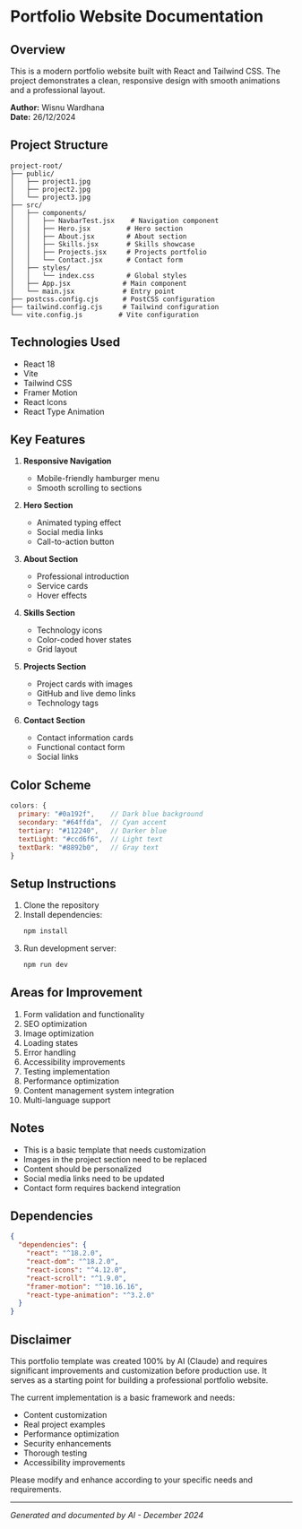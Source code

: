 # Portfolio Website Documentation

## Overview
This is a modern portfolio website built with React and Tailwind CSS. The project demonstrates a clean, responsive design with smooth animations and a professional layout.

**Author:** Wisnu Wardhana  
**Date:** 26/12/2024

## Project Structure
```
project-root/
├── public/
│   ├── project1.jpg
│   ├── project2.jpg
│   └── project3.jpg
├── src/
│   ├── components/
│   │   ├── NavbarTest.jsx    # Navigation component
│   │   ├── Hero.jsx         # Hero section
│   │   ├── About.jsx        # About section
│   │   ├── Skills.jsx       # Skills showcase
│   │   ├── Projects.jsx     # Projects portfolio
│   │   └── Contact.jsx      # Contact form
│   ├── styles/
│   │   └── index.css        # Global styles
│   ├── App.jsx             # Main component
│   └── main.jsx            # Entry point
├── postcss.config.cjs      # PostCSS configuration
├── tailwind.config.cjs     # Tailwind configuration
└── vite.config.js         # Vite configuration
```

## Technologies Used
- React 18
- Vite
- Tailwind CSS
- Framer Motion
- React Icons
- React Type Animation

## Key Features
1. **Responsive Navigation**
   - Mobile-friendly hamburger menu
   - Smooth scrolling to sections

2. **Hero Section**
   - Animated typing effect
   - Social media links
   - Call-to-action button

3. **About Section**
   - Professional introduction
   - Service cards
   - Hover effects

4. **Skills Section**
   - Technology icons
   - Color-coded hover states
   - Grid layout

5. **Projects Section**
   - Project cards with images
   - GitHub and live demo links
   - Technology tags

6. **Contact Section**
   - Contact information cards
   - Functional contact form
   - Social links

## Color Scheme
```javascript
colors: {
  primary: "#0a192f",    // Dark blue background
  secondary: "#64ffda",  // Cyan accent
  tertiary: "#112240",   // Darker blue
  textLight: "#ccd6f6",  // Light text
  textDark: "#8892b0",   // Gray text
}
```

## Setup Instructions
1. Clone the repository
2. Install dependencies:
   ```bash
   npm install
   ```
3. Run development server:
   ```bash
   npm run dev
   ```

## Areas for Improvement
1. Form validation and functionality
2. SEO optimization
3. Image optimization
4. Loading states
5. Error handling
6. Accessibility improvements
7. Testing implementation
8. Performance optimization
9. Content management system integration
10. Multi-language support

## Notes
- This is a basic template that needs customization
- Images in the project section need to be replaced
- Content should be personalized
- Social media links need to be updated
- Contact form requires backend integration

## Dependencies
```json
{
  "dependencies": {
    "react": "^18.2.0",
    "react-dom": "^18.2.0",
    "react-icons": "^4.12.0",
    "react-scroll": "^1.9.0",
    "framer-motion": "^10.16.16",
    "react-type-animation": "^3.2.0"
  }
}
```

## Disclaimer
This portfolio template was created 100% by AI (Claude) and requires significant improvements and customization before production use. It serves as a starting point for building a professional portfolio website.

The current implementation is a basic framework and needs:
- Content customization
- Real project examples
- Performance optimization
- Security enhancements
- Thorough testing
- Accessibility improvements

Please modify and enhance according to your specific needs and requirements.

---
*Generated and documented by AI - December 2024*
